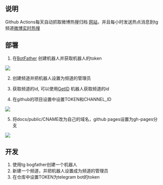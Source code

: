 ## 说明

Github Actions每天自动抓取微博热搜归档 [网站](https://tg-wb-trending/)，并且每小时发送热点消息到tg频道[微博实时热搜](https://t.me/weibo_hots)

## 部署

1. 在[BotFather](https://t.me/BotFather) 创建机器人并获取机器人的token

![](https://cdn.jsdelivr.net/gh/xiadd/images@master/uPic/2021-04-03/y6BCCW.png)

2. 创建频道并把机器人设置为频道的管理员

3. 获取频道的id, 可以使用[GetID](https://t.me/getidsbot) 机器人获取频道的id

4. 在github的项目设置中设置TOKEN和CHANNEL_ID

![](https://cdn.jsdelivr.net/gh/xiadd/images@master/uPic/2021-04-03/GDhkx7.png)

5. 将docs/public/CNAME改为自己的域名，github pages设置为gh-pages分支

![](https://cdn.jsdelivr.net/gh/xiadd/images@master/uPic/2021-04-03/CpsJjB.png)

## 开发

1. 使用tg bogfather创建一个机器人
2. 新建一个频道，并把机器人设置成为频道的管理员
3. 在仓库中设置TOKEN为telegram bot的token